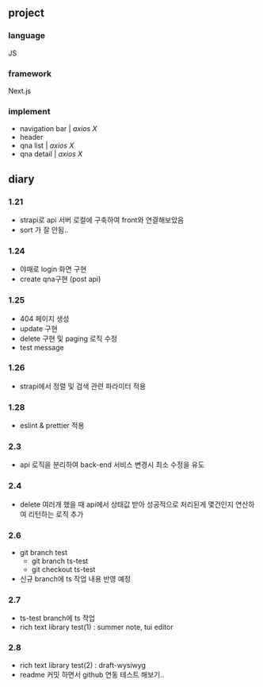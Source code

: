 ## project

### language

JS

### framework

Next.js

### implement

- navigation bar | _axios X_
- header
- qna list | _axios X_
- qna detail | _axios X_

## diary

### 1.21

- strapi로 api 서버 로컬에 구축하여 front와 연결해보았음
- sort 가 잘 안됨..

### 1.24

- 야매로 login 화면 구현
- create qna구현 (post api)

### 1.25

- 404 페이지 생성
- update 구현
- delete 구현 및 paging 로직 수정
- test message

### 1.26

- strapi에서 정렬 및 검색 관련 파라미터 적용

### 1.28

- eslint & prettier 적용

### 2.3

- api 로직을 분리하여 back-end 서비스 변경시 최소 수정을 유도

### 2.4

- delete 여러개 했을 때 api에서 상태값 받아 성공적으로 처리된게 몇건인지 연산하여 리턴하는 로직 추가

### 2.6

- git branch test
  - git branch ts-test
  - git checkout ts-test
- 신규 branch에 ts 작업 내용 반영 예정

### 2.7
- ts-test branch에 ts 작업
- rich text library test(1) : summer note, tui editor

### 2.8
- rich text library test(2) : draft-wysiwyg
- readme 커밋 하면서 github 연동 테스트 해보기..
